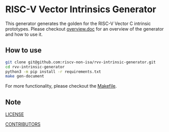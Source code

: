 # RISC-V Vector Intrinsics Generator

This generator generates the golden for the RISC-V Vector C intrinsic prototypes. Please checkout [overview.doc](./overview.adoc) for an overview of the generator and how to use it.

## How to use

```bash
git clone git@github.com:riscv-non-isa/rvv-intrinsic-generator.git
cd rvv-intrinsic-generator
python3 -m pip install -r requirements.txt
make gen-document
```

For more functionality, please checkout the [Makefile](./Makefile).

## Note

[LICENSE](./LICENSE)

[CONTRIBUTORS](./CONTRIBUTORS)
